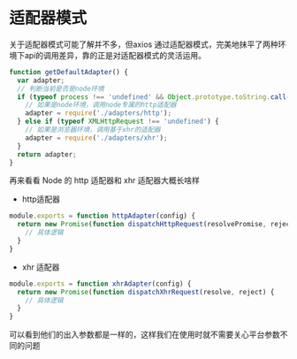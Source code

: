 # 适配器模式
关于适配器模式可能了解并不多，但axios 通过适配器模式，完美地抹平了两种环境下api的调用差异，靠的正是对适配器模式的灵活运用。

```js
function getDefaultAdapter() {
  var adapter;
  // 判断当前是否是node环境
  if (typeof process !== 'undefined' && Object.prototype.toString.call(process) === '[object process]') {
    // 如果是node环境，调用node专属的http适配器
    adapter = require('./adapters/http');
  } else if (typeof XMLHttpRequest !== 'undefined') {
    // 如果是浏览器环境，调用基于xhr的适配器
    adapter = require('./adapters/xhr');
  }
  return adapter;
}
```


再来看看 Node 的 http 适配器和 xhr 适配器大概长啥样

+ http适配器
```js
module.exports = function httpAdapter(config) {
  return new Promise(function dispatchHttpRequest(resolvePromise, rejectPromise) {
    // 具体逻辑
  }
}
```

+ xhr 适配器
```js
module.exports = function xhrAdapter(config) {
  return new Promise(function dispatchXhrRequest(resolve, reject) {
    // 具体逻辑
  }
}
```

可以看到他们的出入参数都是一样的，这样我们在使用时就不需要关心平台参数不同的问题